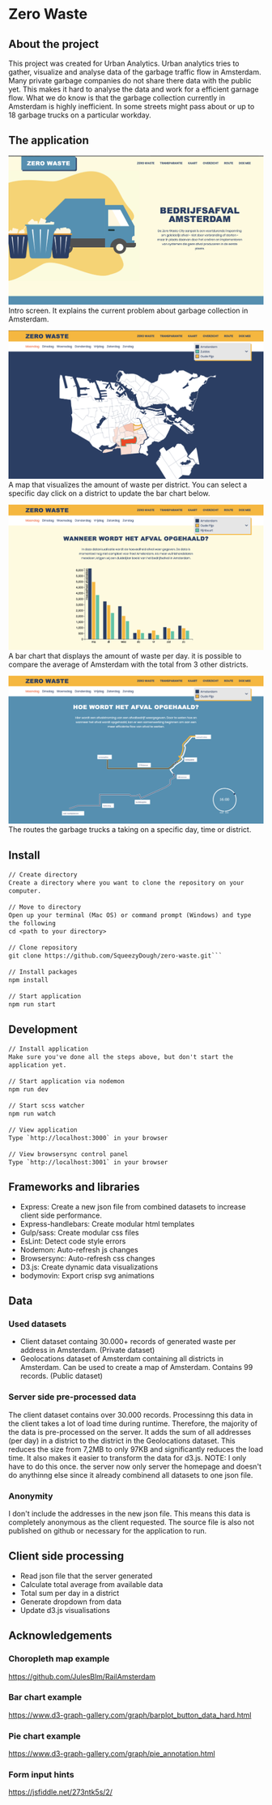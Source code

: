 # Zero Waste
## About the project
This project was created for Urban Analytics. Urban analytics tries to gather, visualize and analyse data of the garbage traffic flow in Amsterdam. Many private garbage companies do not share there data with the public yet. This makes it hard to analyse the data and work for a efficient garnage flow. What we do know is that the garbage collection currently in Amsterdam is highly inefficient. In some streets might pass about or up to 18 garbage trucks on a particular workday. 

## The application
![](https://github.com/SqueezyDough/zero-waste/blob/master/lib/github-files/intro.png?)
Intro screen. It explains the current problem about garbage collection in Amsterdam.

![](https://github.com/SqueezyDough/zero-waste/blob/master/lib/github-files/map.png?)
A map that visualizes the amount of waste per district. You can select a specific day click on a district to update the bar chart below.

![](https://github.com/SqueezyDough/zero-waste/blob/master/lib/github-files/bars.png?)
A bar chart that displays the amount of waste per day. it is possible to compare the average of Amsterdam with the total from 3 other districts.

![](https://github.com/SqueezyDough/zero-waste/blob/master/lib/github-files/routes.png?)
The routes the garbage trucks a taking on a specific day, time or district. 

## Install
```
// Create directory
Create a directory where you want to clone the repository on your computer.

// Move to directory
Open up your terminal (Mac OS) or command prompt (Windows) and type the following
cd <path to your directory>

// Clone repository
git clone https://github.com/SqueezyDough/zero-waste.git```

// Install packages
npm install

// Start application
npm run start
```

## Development
```
// Install application
Make sure you've done all the steps above, but don't start the application yet.

// Start application via nodemon
npm run dev

// Start scss watcher
npm run watch

// View application
Type `http://localhost:3000` in your browser

// View browsersync control panel
Type `http://localhost:3001` in your browser
```

## Frameworks and libraries
* Express: Create a new json file from combined datasets to increase client side performance.
* Express-handlebars: Create modular html templates
* Gulp/sass: Create modular css files
* EsLint: Detect code style errors
* Nodemon: Auto-refresh js changes
* Browsersync: Auto-refresh css changes
* D3.js: Create dynamic data visualizations
* bodymovin: Export crisp svg animations

## Data
### Used datasets
* Client dataset containg 30.000+ records of generated waste per address in Amsterdam. (Private dataset)
* Geolocations dataset of Amsterdam containing all districts in Amsterdam. Can be used to create a map of Amsterdam. Contains 99 records. (Public dataset)

### Server side pre-processed data
The client dataset contains over 30.000 records. Processinng this data in the client takes a lot of load time during runtime. 
Therefore, the majority of the data is pre-processed on the server. It adds the sum of all addresses (per day) in a district to the district in the Geolocations dataset. This reduces the size from 7,2MB to only 97KB and significantly reduces the load time. It also makes it easier to transform the data for d3.js. NOTE: I only have to do this once. the server now only server the homepage and doesn't do anythinng else since it already combinend all datasets to one json file.

### Anonymity
I don't include the addresses in the new json file. This means this data is completely anonymous as the client requested. The source file is also not published on github or necessary for the application to run.

## Client side processing
* Read json file that the server generated
* Calculate total average from available data
* Total sum per day in a district
* Generate dropdown from data
* Update d3.js visualisations

## Acknowledgements
### Choropleth map example
https://github.com/JulesBlm/RailAmsterdam

### Bar chart example
https://www.d3-graph-gallery.com/graph/barplot_button_data_hard.html

### Pie chart example
https://www.d3-graph-gallery.com/graph/pie_annotation.html

### Form input hints
https://jsfiddle.net/273ntk5s/2/
